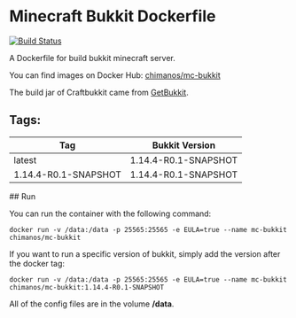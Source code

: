 # Minecraft Bukkit Dockerfile
[![Build Status](https://api.travis-ci.org/chimanos/minecraft-bukkit-dockerfile.svg?branch=master)](https://travis-ci.org/chimanos/minecraft-bukkit-dockerfile)

A Dockerfile for build bukkit minecraft server. 

You can find images on Docker Hub: [chimanos/mc-bukkit](https://cloud.docker.com/repository/docker/chimanos/mc-bukkit/)

The build jar of Craftbukkit came from  [GetBukkit](https://getbukkit.org/download/craftbukkit).

## Tags: 
| Tag        | Bukkit Version | 
| ------------- |:-------------:| 
| latest      | 1.14.4-R0.1-SNAPSHOT | 
| 1.14.4-R0.1-SNAPSHOT      | 1.14.4-R0.1-SNAPSHOT      |   

## Run

You can run the container with the following command:

`
    docker run -v /data:/data -p 25565:25565 -e EULA=true --name mc-bukkit chimanos/mc-bukkit
`

If you want to run a specific version of bukkit, simply add the version after the docker tag:

`
    docker run -v /data:/data -p 25565:25565 -e EULA=true --name mc-bukkit chimanos/mc-bukkit:1.14.4-R0.1-SNAPSHOT
`

All of the config files are in the volume **/data**.
 
